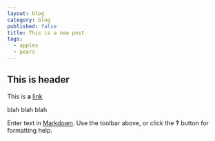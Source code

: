 ```yaml
---
layout: blog
category: blog
published: false
title: This is a new post
tags: 
  - apples
  - pears
---
```


## This is header

This is **a** [link](http://branchmetrics.io/)

blah blah blah

Enter text in [Markdown](http://daringfireball.net/projects/markdown/). Use the toolbar above, or click the **?** button for formatting help.
